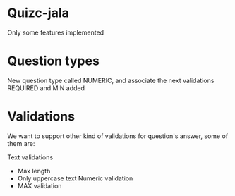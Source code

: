 # Quizc-jala
Only some features implemented
# Question types
New question type called NUMERIC, and associate the next validations REQUIRED and MIN added

# Validations
We want to support other kind of validations for question's answer, some of them are:

Text validations
 - Max length
 - Only uppercase text
Numeric validation
 - MAX validation




